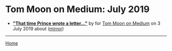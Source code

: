 # Tom Moon on Medium: July 2019

 - [**"That time Prince wrote a letter..."**](https://medium.com/@moonjawn/that-time-prince-wrote-a-letter-d07ebd887896) by  for [Tom Moon on Medium](https://medium.com/@moonjawn/) on 3 July 2019 about  ([mirror](https://web.archive.org/web/*/https://medium.com/@moonjawn/that-time-prince-wrote-a-letter-d07ebd887896))

----

[Home](./)
